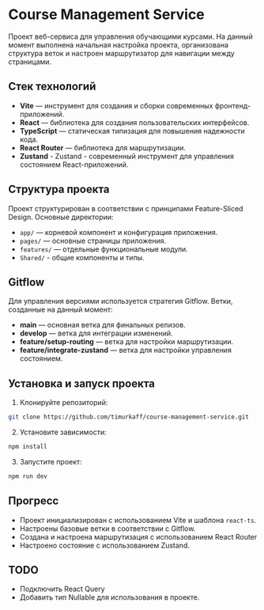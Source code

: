 # Course Management Service

Проект веб-сервиса для управления обучающими курсами. На данный момент выполнена начальная настройка проекта, организована структура веток и настроен маршрутизатор для навигации между страницами.

## Стек технологий

- **Vite** — инструмент для создания и сборки современных фронтенд-приложений.
- **React** — библиотека для создания пользовательских интерфейсов.
- **TypeScript** — статическая типизация для повышения надежности кода.
- **React Router** — библиотека для маршрутизации.
- **Zustand** - Zustand - современный инструмент для управления состоянием React-приложений.
## Структура проекта

Проект структурирован в соответствии с принципами Feature-Sliced Design. Основные директории:

- `app/` — корневой компонент и конфигурация приложения.
- `pages/` — основные страницы приложения.
- `features/` — отдельные функциональные модули.
- `Shared/` - общие компоненты и типы.

## Gitflow

Для управления версиями используется стратегия Gitflow. Ветки, созданные на данный момент:

- **main** — основная ветка для финальных релизов.
- **develop** — ветка для интеграции изменений.
- **feature/setup-routing** — ветка для настройки маршрутизации.
- **feature/integrate-zustand** — ветка для настройки управления состоянием.

## Установка и запуск проекта

1. Клонируйте репозиторий:
```bash
git clone https://github.com/timurkaff/course-management-service.git
```

2. Установите зависимости:
```bash
npm install
```

3. Запустите проект:
```bash
npm run dev
```
## Прогресс

- Проект инициализирован с использованием Vite и шаблона `react-ts`.
- Настроены базовые ветки в соответствии с Gitflow.
- Создана и настроена маршрутизация с использованием React Router
- Настроено состояние с использованием Zustand.

## TODO
- Подключить React Query
- Добавить тип Nullable для использования в проекте.
